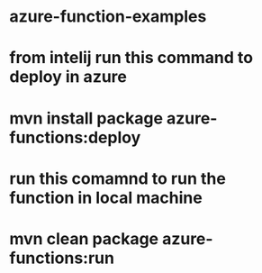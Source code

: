 # azure-function-examples
# from intelij run this command to deploy in azure
#  mvn install package azure-functions:deploy
# run this comamnd to run the function in local machine
#  mvn clean package azure-functions:run
